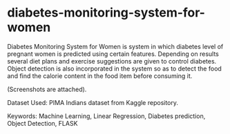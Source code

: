 # diabetes-monitoring-system-for-women

Diabetes Monitoring System for Women is system in which diabetes level of pregnant women is predicted using certain features. Depending on results several diet plans and exercise suggestions are given to control diabetes. Object detection is also incorporated in the system so as to detect the food and find the calorie content in the food item before consuming it.

(Screenshots are attached).

Dataset Used: PIMA Indians dataset from Kaggle repository.

Keywords: Machine Learning, Linear Regression, Diabetes prediction, Object Detection, FLASK
